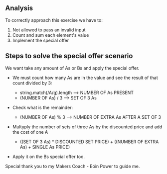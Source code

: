 ## Analysis

To correctly approach this exercise we have to:

1. Not allowed to pass an invalid input
2. Count and sum each element's value
3. Implement the special offer

## Steps to solve the special offer scenario

We want take any amount of As or Bs and apply the special offer.
* We must count how many As are in the value and see the result of that 
   count divided by 3:
   * string.match(/A/g).length   --> NUMBER OF As PRESENT 
   * (NUMBER OF As) / 3  --> SET OF 3 As

* Check what is the remainder:

   * (NUMBER OF As) % 3 --> NUMBER OF EXTRA As AFTER A SET OF 3 

* Multyply the number of sets of three As by the discounted price and add 
   the cost of one A
   * ((SET OF 3 As) * DISCOUNTED SET PRICE) + ((NUMBER OF EXTRA As) + SINGLE As PRICE)

* Apply it on the Bs special offer too.


Special thank you to my Makers Coach  - Eóin Power to guide me.